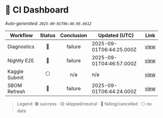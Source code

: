 # 🚦 CI Dashboard

_Auto-generated: `2025-09-01T06:46:05.661Z`_

| Workflow | Status | Conclusion | Updated (UTC) | Link |
|---|:---:|:---:|---|---|
| Diagnostics | 🔴 | failure | 2025-09-01T06:44:25.000Z | [view](https://github.com/bartytime4life/ArielSensorArray/actions/runs/17369845577) |
| Nightly E2E | 🔴 | failure | 2025-09-01T04:46:57.000Z | [view](https://github.com/bartytime4life/ArielSensorArray/actions/runs/17367858640) |
| Kaggle Submit | ⚪ | n/a | n/a | [view]( ) |
| SBOM Refresh | 🔴 | failure | 2025-09-01T06:44:24.000Z | [view](https://github.com/bartytime4life/ArielSensorArray/actions/runs/17369845123) |

> Legend: 🟢 success · 🟡 skipped/neutral · 🔴 failing/cancelled · ⚪ no data